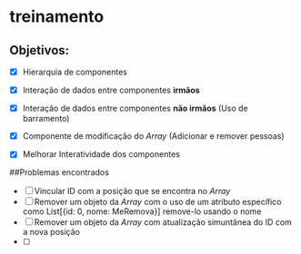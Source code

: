 # treinamento

## Objetivos:

- [x] Hierarquia de componentes
- [x] Interação de dados entre componentes **irmãos**
- [x] Interação de dados entre componentes **não irmãos** (Uso de barramento)
- [x] Componente de modificação do *Array* (Adicionar e remover pessoas)
- [x] Melhorar Interatividade dos componentes


##Problemas encontrados

- [ ] Vincular ID com a posição que se encontra no *Array*
- [ ] Remover um objeto da *Array* com o uso de um atributo específico como List[{id: 0, nome: MeRemova}] remove-lo usando o nome
- [ ] Remover um objeto da *Array* com atualização simuntânea do ID com a nova posição
- [ ] 
